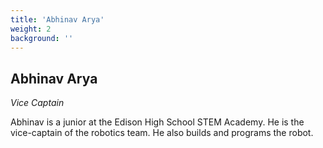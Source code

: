 ```yaml
---
title: 'Abhinav Arya'
weight: 2
background: ''
---
```


Abhinav Arya
--- 
_Vice Captain_


Abhinav is a junior at the Edison High School STEM Academy. He is the vice-captain of the robotics team. He also builds and programs the robot. 
 